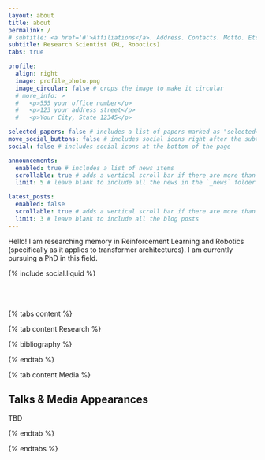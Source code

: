 ```yaml
---
layout: about
title: about
permalink: /
# subtitle: <a href='#'>Affiliations</a>. Address. Contacts. Motto. Etc.
subtitle: Research Scientist (RL, Robotics)
tabs: true

profile:
  align: right
  image: profile_photo.png
  image_circular: false # crops the image to make it circular
  # more_info: >
  #   <p>555 your office number</p>
  #   <p>123 your address street</p>
  #   <p>Your City, State 12345</p>

selected_papers: false # includes a list of papers marked as "selected={true}"
move_social_buttons: false # includes social icons right after the subtitle
social: false # includes social icons at the bottom of the page

announcements:
  enabled: true # includes a list of news items
  scrollable: true # adds a vertical scroll bar if there are more than 3 news items
  limit: 5 # leave blank to include all the news in the `_news` folder

latest_posts:
  enabled: false
  scrollable: true # adds a vertical scroll bar if there are more than 3 new posts items
  limit: 3 # leave blank to include all the blog posts
---
```


Hello! I am researching memory in Reinforcement Learning and Robotics (specifically as it applies to transformer architectures). I am currently pursuing a PhD in this field.

<div class="social social-inline">
  <div class="contact-icons">{% include social.liquid %}</div>
</div>

<br>
<br>
<br>

{% tabs content %}

{% tab content Research %}



<div class="publications">
{% bibliography %}
</div>

{% endtab %}

{% tab content Media %}

## Talks & Media Appearances
TBD

<!-- Most of the talks and sources are in my native language - Russian.

**2025** - [Talk](#) at AIRI summer school about Latent Action Models and their limitations, based on my ICML 2025 paper.

**2024** - [Short talk](#) at AIRI about XLand-MiniGrid, which was accepted to NeurIPS 2024.

**2024** - [Blog](#) post about XLand-100B dataset, largest to date in in-context RL.

**2024** - Short Forbes [interview](#), about my story and the research for which I won the Yandex ML Prize ([video in russian](#)).

**2023** - Democratizing Meta-RL Research talk presenting XLand-MiniGrid library ([video in russian](#)) -->

{% endtab %}

{% endtabs %}
